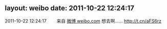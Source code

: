 layout: weibo
date: 2011-10-22 12:24:17
---
2011-10-22 12:24:17  &nbsp;&nbsp;&nbsp;&nbsp;&nbsp;&nbsp; 来自 <a href="http://weibo.com/" rel="nofollow">微博 weibo.com</a>
想去啊…… http://t.cn/aFS6rz ​​​
